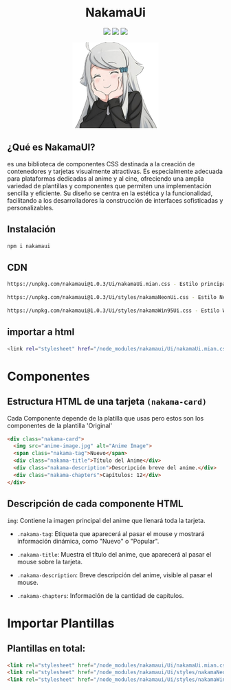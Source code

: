 <h1 align="center">
NakamaUi
</h1>

<p align="center">
  <a href="#"><img src="https://img.shields.io/badge/CSS3-1572B6.svg?style=for-the-badge&logo=CSS3&logoColor=white"/></a>
  <a href="#"><img src="https://img.shields.io/badge/HTML-239120?style=for-the-badge&logo=html5&logoColor=white"/></a>
  <a href="#"><img src="https://img.shields.io/badge/NPM-%23CB3837.svg?style=for-the-badge&logo=npm&logoColor=white"/></a>
</p>

<p align="center">
  <a href="nakamastream.domcloud.dev" target="_blank">
    <img src="https://github.com/NakamaStream/Resources/blob/main/NakamStream-logo-HD-removebg.png?raw=true" alt="Logo" width="200"/>
  </a>
</p>

## ¿Qué es NakamaUI?

es una biblioteca de componentes CSS destinada a la creación de contenedores y tarjetas visualmente atractivas. Es especialmente adecuada para plataformas dedicadas al anime y al cine, ofreciendo una amplia variedad de plantillas y componentes que permiten una implementación sencilla y eficiente. Su diseño se centra en la estética y la funcionalidad, facilitando a los desarrolladores la construcción de interfaces sofisticadas y personalizables.

## Instalación

```bash
npm i nakamaui
```

## CDN

```bash
https://unpkg.com/nakamaui@1.0.3/Ui/nakamaUi.mian.css - Estilo principal
```

```bash
https://unpkg.com/nakamaui@1.0.3/Ui/styles/nakamaNeonUi.css - Estilo Neon
```

```bash
https://unpkg.com/nakamaui@1.0.3/Ui/styles/nakamaWin95Ui.css - Estilo Win95Ui
```

## importar a html

```bash
<link rel="stylesheet" href="/node_modules/nakamaui/Ui/nakamaUi.mian.css">
```

# Componentes

## Estructura HTML de una tarjeta ``(nakama-card)``

Cada Componente depende de la platilla que usas pero estos son los
componentes de la plantilla 'Original'

```html
<div class="nakama-card">
  <img src="anime-image.jpg" alt="Anime Image">
  <span class="nakama-tag">Nuevo</span>
  <div class="nakama-title">Título del Anime</div>
  <div class="nakama-description">Descripción breve del anime.</div>
  <div class="nakama-chapters">Capítulos: 12</div>
</div>
```

## Descripción de cada componente HTML

``img``: Contiene la imagen principal del anime que llenará toda la tarjeta.

- ``.nakama-tag``: Etiqueta que aparecerá al pasar el mouse y mostrará información dinámica, como "Nuevo" o "Popular".

- ``.nakama-title``: Muestra el título del anime, que aparecerá al pasar el mouse sobre la tarjeta.

- ``.nakama-description``: Breve descripción del anime, visible al pasar el mouse.

- ``.nakama-chapters``: Información de la cantidad de capítulos.

# Importar Plantillas

## Plantillas en total:

```html
<link rel="stylesheet" href="/node_modules/nakamaui/Ui/nakamaUi.mian.css">
<link rel="stylesheet" href="/node_modules/nakamaui/Ui/styles/nakamaNeonUi.css">
<link rel="stylesheet" href="/node_modules/nakamaui/Ui/styles/nakamaWin95Ui.css">
```
